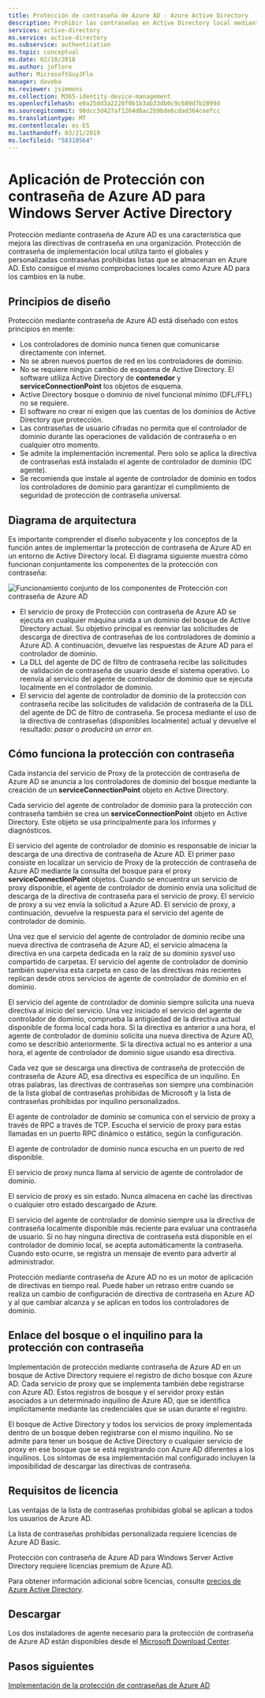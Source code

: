 ```yaml
---
title: Protección de contraseña de Azure AD - Azure Active Directory
description: Prohibir las contraseñas en Active Directory local mediante la protección de contraseña de Azure AD
services: active-directory
ms.service: active-directory
ms.subservice: authentication
ms.topic: conceptual
ms.date: 02/18/2018
ms.author: joflore
author: MicrosoftGuyJFlo
manager: daveba
ms.reviewer: jsimmons
ms.collection: M365-identity-device-management
ms.openlocfilehash: e0a25dd3a2228f0b1b3ab33db0c9c689d7b2899d
ms.sourcegitcommit: 90dcc3d427af1264d6ac2b9bde6cdad364ceefcc
ms.translationtype: MT
ms.contentlocale: es-ES
ms.lasthandoff: 03/21/2019
ms.locfileid: "58310564"
---
```

# <a name="enforce-azure-ad-password-protection-for-windows-server-active-directory"></a>Aplicación de Protección con contraseña de Azure AD para Windows Server Active Directory

Protección mediante contraseña de Azure AD es una característica que mejora las directivas de contraseña en una organización. Protección de contraseña de implementación local utiliza tanto el globales y personalizadas contraseñas prohibidas listas que se almacenan en Azure AD. Esto consigue el mismo comprobaciones locales como Azure AD para los cambios en la nube.

## <a name="design-principles"></a>Principios de diseño

Protección mediante contraseña de Azure AD está diseñado con estos principios en mente:

* Los controladores de dominio nunca tienen que comunicarse directamente con internet.
* No se abren nuevos puertos de red en los controladores de dominio.
* No se requiere ningún cambio de esquema de Active Directory. El software utiliza Active Directory de **contenedor** y **serviceConnectionPoint** los objetos de esquema.
* Active Directory bosque o dominio de nivel funcional mínimo (DFL/FFL) no se requiere.
* El software no crear ni exigen que las cuentas de los dominios de Active Directory que protección.
* Las contraseñas de usuario cifradas no permita que el controlador de dominio durante las operaciones de validación de contraseña o en cualquier otro momento.
* Se admite la implementación incremental. Pero solo se aplica la directiva de contraseñas está instalado el agente de controlador de dominio (DC agente).
* Se recomienda que instale al agente de controlador de dominio en todos los controladores de dominio para garantizar el cumplimiento de seguridad de protección de contraseña universal.

## <a name="architectural-diagram"></a>Diagrama de arquitectura

Es importante comprender el diseño subyacente y los conceptos de la función antes de implementar la protección de contraseña de Azure AD en un entorno de Active Directory local. El diagrama siguiente muestra cómo funcionan conjuntamente los componentes de la protección con contraseña:

![Funcionamiento conjunto de los componentes de Protección con contraseña de Azure AD](./media/concept-password-ban-bad-on-premises/azure-ad-password-protection.png)

* El servicio de proxy de Protección con contraseña de Azure AD se ejecuta en cualquier máquina unida a un dominio del bosque de Active Directory actual. Su objetivo principal es reenviar las solicitudes de descarga de directiva de contraseñas de los controladores de dominio a Azure AD. A continuación, devuelve las respuestas de Azure AD para el controlador de dominio.
* La DLL del agente de DC de filtro de contraseña recibe las solicitudes de validación de contraseña de usuario desde el sistema operativo. Lo reenvía al servicio del agente de controlador de dominio que se ejecuta localmente en el controlador de dominio.
* El servicio del agente de controlador de dominio de la protección con contraseña recibe las solicitudes de validación de contraseña de la DLL del agente de DC de filtro de contraseña. Se procesa mediante el uso de la directiva de contraseñas (disponibles localmente) actual y devuelve el resultado: *pasar* o *producirá un error en*.

## <a name="how-password-protection-works"></a>Cómo funciona la protección con contraseña

Cada instancia del servicio de Proxy de la protección de contraseña de Azure AD se anuncia a los controladores de dominio del bosque mediante la creación de un **serviceConnectionPoint** objeto en Active Directory.

Cada servicio del agente de controlador de dominio para la protección con contraseña también se crea un **serviceConnectionPoint** objeto en Active Directory. Este objeto se usa principalmente para los informes y diagnósticos.

El servicio del agente de controlador de dominio es responsable de iniciar la descarga de una directiva de contraseña de Azure AD. El primer paso consiste en localizar un servicio de Proxy de la protección de contraseña de Azure AD mediante la consulta del bosque para el proxy **serviceConnectionPoint** objetos. Cuando se encuentra un servicio de proxy disponible, el agente de controlador de dominio envía una solicitud de descarga de la directiva de contraseña para el servicio de proxy. El servicio de proxy a su vez envía la solicitud a Azure AD. El servicio de proxy, a continuación, devuelve la respuesta para el servicio del agente de controlador de dominio.

Una vez que el servicio del agente de controlador de dominio recibe una nueva directiva de contraseña de Azure AD, el servicio almacena la directiva en una carpeta dedicada en la raíz de su dominio *sysvol* uso compartido de carpetas. El servicio del agente de controlador de dominio también supervisa esta carpeta en caso de las directivas más recientes replican desde otros servicios de agente de controlador de dominio en el dominio.

El servicio del agente de controlador de dominio siempre solicita una nueva directiva al inicio del servicio. Una vez iniciado el servicio del agente de controlador de dominio, comprueba la antigüedad de la directiva actual disponible de forma local cada hora. Si la directiva es anterior a una hora, el agente de controlador de dominio solicita una nueva directiva de Azure AD, como se describió anteriormente. Si la directiva actual no es anterior a una hora, el agente de controlador de dominio sigue usando esa directiva.

Cada vez que se descarga una directiva de contraseña de protección de contraseña de Azure AD, esa directiva es específica de un inquilino. En otras palabras, las directivas de contraseñas son siempre una combinación de la lista global de contraseñas prohibidas de Microsoft y la lista de contraseñas prohibidas por inquilino personalizados.

El agente de controlador de dominio se comunica con el servicio de proxy a través de RPC a través de TCP. Escucha el servicio de proxy para estas llamadas en un puerto RPC dinámico o estático, según la configuración.

El agente de controlador de dominio nunca escucha en un puerto de red disponible.

El servicio de proxy nunca llama al servicio de agente de controlador de dominio.

El servicio de proxy es sin estado. Nunca almacena en caché las directivas o cualquier otro estado descargado de Azure.

El servicio del agente de controlador de dominio siempre usa la directiva de contraseña localmente disponible más reciente para evaluar una contraseña de usuario. Si no hay ninguna directiva de contraseña está disponible en el controlador de dominio local, se acepta automáticamente la contraseña. Cuando esto ocurre, se registra un mensaje de evento para advertir al administrador.

Protección mediante contraseña de Azure AD no es un motor de aplicación de directivas en tiempo real. Puede haber un retraso entre cuando se realiza un cambio de configuración de directiva de contraseña en Azure AD y al que cambiar alcanza y se aplican en todos los controladores de dominio.

## <a name="foresttenant-binding-for-password-protection"></a>Enlace del bosque o el inquilino para la protección con contraseña

Implementación de protección mediante contraseña de Azure AD en un bosque de Active Directory requiere el registro de dicho bosque con Azure AD. Cada servicio de proxy que se implementa también debe registrarse con Azure AD. Estos registros de bosque y el servidor proxy están asociados a un determinado inquilino de Azure AD, que se identifica implícitamente mediante las credenciales que se usan durante el registro.

El bosque de Active Directory y todos los servicios de proxy implementada dentro de un bosque deben registrarse con el mismo inquilino. No se admite para tener un bosque de Active Directory o cualquier servicio de proxy en ese bosque que se está registrando con Azure AD diferentes a los inquilinos. Los síntomas de esa implementación mal configurado incluyen la imposibilidad de descargar las directivas de contraseña.

## <a name="license-requirements"></a>Requisitos de licencia

Las ventajas de la lista de contraseñas prohibidas global se aplican a todos los usuarios de Azure AD.

La lista de contraseñas prohibidas personalizada requiere licencias de Azure AD Basic.

Protección con contraseña de Azure AD para Windows Server Active Directory requiere licencias premium de Azure AD.

Para obtener información adicional sobre licencias, consulte [precios de Azure Active Directory](https://azure.microsoft.com/pricing/details/active-directory/).

## <a name="download"></a>Descargar

Los dos instaladores de agente necesario para la protección de contraseña de Azure AD están disponibles desde el [Microsoft Download Center](https://www.microsoft.com/download/details.aspx?id=57071).

## <a name="next-steps"></a>Pasos siguientes
[Implementación de la protección de contraseñas de Azure AD](howto-password-ban-bad-on-premises-deploy.md)
